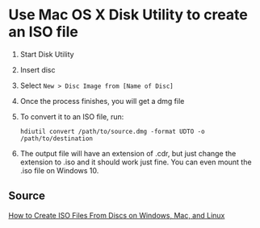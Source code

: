 # Use Mac OS X Disk Utility to create an ISO file

1. Start Disk Utility
1. Insert disc
1. Select `New > Disc Image from [Name of Disc]`
1. Once the process finishes, you will get a dmg file
1. To convert it to an ISO file, run:

   ```
   hdiutil convert /path/to/source.dmg -format UDTO -o /path/to/destination
   ```
1. The output file will have an extension of .cdr, but just change the extension to .iso and it should work just fine. You can even mount the .iso file on Windows 10.

## Source

[How to Create ISO Files From Discs on Windows, Mac, and Linux](http://www.howtogeek.com/228886/how-to-create-iso-files-from-discs-on-windows-mac-and-linux/)
